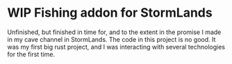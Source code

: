 # WIP Fishing addon for StormLands
Unfinished, but finished in time for, and to the extent in the promise I made in my cave channel in StormLands.
The code in this project is no good. It was my first big rust project, and I was interacting with several technologies for the first time.
